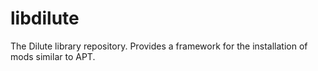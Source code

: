 # libdilute
The Dilute library repository. Provides a framework for the installation of mods similar to APT.
